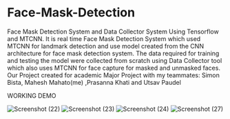 # Face-Mask-Detection
Face Mask Detection System and Data Collector System Using Tensorflow and MTCNN. It is real time Face Mask Detection System which used MTCNN for landmark detection and use model created from the CNN architecture for face mask detection system. The data required for training and testing the model were collected from scratch using Data Collector tool which also uses MTCNN for face capture for masked and unmasked faces.
 Our Project created for academic Major Project with my teammates: Simon Bista, Mahesh Mahato(me) ,Prasanna Khati and Utsav Paudel

WORKING DEMO




![Screenshot (22)](https://user-images.githubusercontent.com/59206572/211237643-7e52ccaa-d434-4489-a942-0bd3257d632c.png)
![Screenshot (23)](https://user-images.githubusercontent.com/59206572/211237662-139a92e1-e0cd-4504-9b3c-0c1aebae1383.png)
![Screenshot (24)](https://user-images.githubusercontent.com/59206572/211237680-adbb0686-209d-4e7c-b439-084c5e628ad0.png)
![Screenshot (27)](https://user-images.githubusercontent.com/59206572/211237690-0a51c941-3bc1-4a56-a518-fced0be2f4db.png)
